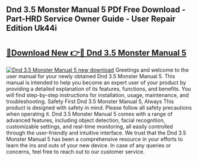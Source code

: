 ## Dnd 3.5 Monster Manual 5 PDf Free Download - Part-HRD Service Owner Guide - User Repair Edition Uk44i

# <h2><a href="http://bc44724.oget.top/?id=Dnd+3.5+Monster+Manual+5">🔗Download New 👉🔴 Dnd 3.5 Monster Manual 5</a></h2>

[![Dnd 3.5 Monster Manual 5 new download](https://i.imgur.com/5g1atiW.png)](http://bc44724.oget.top/?id=Dnd+3.5+Monster+Manual+5)
Greetings and welcome to the user manual for your newly obtained Dnd 3.5 Monster Manual 5. This manual is intended to help you become an expert user of your product by providing a detailed explanation of its features, functions, and benefits. You will find step-by-step instructions for installation, usage, maintenance, and troubleshooting. Safety First Dnd 3.5 Monster Manual 5, Always This product is designed with safety in mind. Please follow all safety precautions when operating it. Dnd 3.5 Monster Manual 5 comes with a range of advanced features, including object detection, facial recognition, customizable settings, and real-time monitoring, all easily controlled through the user-friendly and intuitive interface. We trust that the Dnd 3.5 Monster Manual 5 has been a comprehensive resource in your efforts to learn the ins and outs of your new device. In case of any queries or concerns, feel free to reach out to our customer service.
